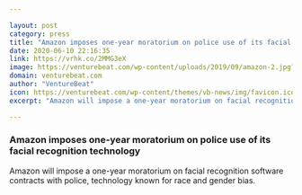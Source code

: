 ```yaml
---

layout: post
category: press
title: "Amazon imposes one-year moratorium on police use of its facial recognition technology"
date: 2020-06-10 22:16:35
link: https://vrhk.co/2MMG3eX
image: https://venturebeat.com/wp-content/uploads/2019/09/amazon-2.jpg?w=1200&strip=all
domain: venturebeat.com
author: "VentureBeat"
icon: https://venturebeat.com/wp-content/themes/vb-news/img/favicon.ico
excerpt: "Amazon will impose a one-year moratorium on facial recognition software contracts with police, technology known for race and gender bias."

---
```


### Amazon imposes one-year moratorium on police use of its facial recognition technology

Amazon will impose a one-year moratorium on facial recognition software contracts with police, technology known for race and gender bias.